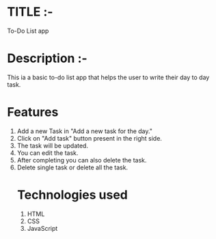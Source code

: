 # TITLE :-
To-Do List app
# Description :- 
This ia a basic to-do list app that helps the user to write their day to day task.
# Features
1) Add a new Task in "Add a new task for the day."
2) Click on "Add task" button present in the right side.
3) The task will be updated.
4) You can edit the task.
5) After completing you can also delete the task.
6) Delete single task or delete all the task.
   # Technologies used
   1) HTML
   2) CSS
   3) JavaScript
